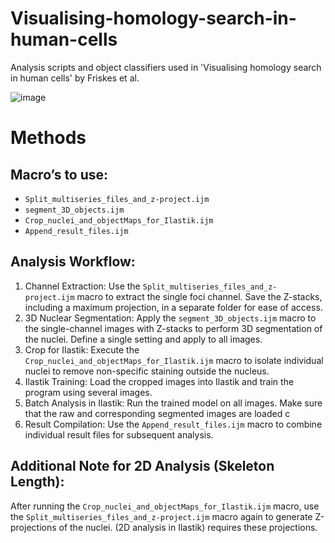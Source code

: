 # Visualising-homology-search-in-human-cells
Analysis scripts and object classifiers used in 'Visualising homology search in human cells' by Friskes et al.

![image](https://github.com/BioImaging-NKI/Visualising-homology-search-in-human-cells/assets/68109112/15997705-5c62-48b0-8100-3114d625bcae)

# Methods
## Macro’s to use:
* `Split_multiseries_files_and_z-project.ijm`
* `segment_3D_objects.ijm`
* `Crop_nuclei_and_objectMaps_for_Ilastik.ijm`
* `Append_result_files.ijm`

## Analysis Workflow:
1. Channel Extraction: Use the `Split_multiseries_files_and_z-project.ijm` macro to extract the single foci channel. Save the Z-stacks, including a maximum projection, in a separate folder for ease of access.
2. 3D Nuclear Segmentation: Apply the `segment_3D_objects.ijm` macro to the single-channel images with Z-stacks to perform 3D segmentation of the nuclei. Define a single setting and apply to all images.
3. Crop for Ilastik: Execute the `Crop_nuclei_and_objectMaps_for_Ilastik.ijm` macro to isolate individual nuclei to remove non-specific staining outside the nucleus.
4. Ilastik Training: Load the cropped images into Ilastik and train the program using several images. 
5. Batch Analysis in Ilastik: Run the trained model on all images. Make sure that the raw and corresponding segmented images are loaded c
6. Result Compilation: Use the `Append_result_files.ijm` macro to combine individual result files for subsequent analysis.

## Additional Note for 2D Analysis (Skeleton Length):
After running the `Crop_nuclei_and_objectMaps_for_Ilastik.ijm` macro, use the `Split_multiseries_files_and_z-project.ijm` macro again to generate Z-projections of the nuclei. (2D analysis in Ilastik) requires these projections.
